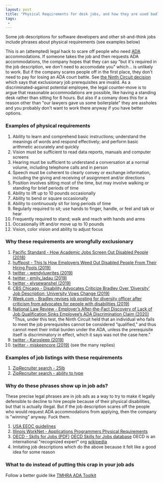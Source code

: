 ```yaml
---
layout: post
title: "Physical Requirements for desk jobs, and how they are used badly"
tags:
 -
---
```


Some job descriptions for software developers and other sit-and-think jobs include phrases about physical requirements (see examples below)

This is an (attempted) legal hack to scare off people who need [ADA](https://www.ada.gov/) accommodations. If someone takes the job and then requests ADA accommodations, the company hopes that they can say "but it's required in the job description, we don't need to accomodate you" which... is unlikely to work. But if the company scares people off in the first place, they don't need to pay for losing an ADA court battle. 
See [the Ninth Circuit decision](https://www.natlawreview.com/article/employer-s-after-fact-discovery-lack-job-qualification-sinks-employee-s-ada) which says that exclusionary job prerequisites are invalid. 
As a discriminated-against potential employee, the legal counter-move is to argue that reasonable accommodations are possible, like having a standing desk rather than sitting for 6 hours. But also if a comany does this for a reason other than "our lawyers gave us some boilerplate" they are assholes and you probably don't want to work there anyway if you have better options.

### Examples of physical requirements

1. Ability to learn and comprehend basic instructions; understand the meanings of words and respond effectively; and perform basic arithmetic accurately and quickly
1. Vision must be sufficient to read data reports, manuals and computer screens
1. Hearing must be sufficient to understand a conversation at a normal volume, including telephone calls and in person
1. Speech must be coherent to clearly convey or exchange information, including the giving and receiving of assignment and/or directions
1. Position involves sitting most of the time, but may involve walking or standing for brief periods of time
1. Ability to lift up to 10 pounds occasionally
1. Ability to bend or square occasionally
1. Ability to continuously sit for long periods of time
1. Regularly required to sit; use hands to finger, handle, or feel and talk or hear
1. Frequently required to stand; walk and reach with hands and arms
1. Occasionally lift and/or move up to 10 pounds
1. Vision, color vision and ability to adjust focus

### Why these requirements are wrongfully exclusionary

1. [Pacific Standard - How Academic Jobs Screen Out Disabled People (2018)](https://psmag.com/news/how-academic-jobs-screen-out-disabled-people)
1. [huffpost - This Is How Employers Weed Out Disabled People From Their Hiring Pools (2019)](https://www.huffpost.com/entry/employers-disability-discrimination-job-listings_l_5d003523e4b011df123c640a)
1. [twitter - wendyluwrites (2019)](https://twitter.com/wendyluwrites/status/1138154978852429824)
1. [twitter - emily_ladau (2019)](https://twitter.com/emily_ladau/status/1138168800967307268)
1. [twitter - elysewanshel (2019)](https://twitter.com/elysewanshel/status/1138175149818175490)
1. [CBS Chicago - Disability Advocates Criticize Bradley Over ‘Diversity’ Job Description; University Vows Change (2019)](https://chicago.cbslocal.com/2019/03/12/disability-advocates-bradley-university-job-description/)
1. [Week.com - Bradley revises job posting for diversity officer after criticism from advocates for people with disabilities (2019)](https://week.com/2019/03/12/bradley-revises-job-posting-for-diversity-officer-after-criticism-from-advocates-of-the-disabled/)
1. [National Law Review - Employer’s After-the-Fact Discovery of Lack of Job Qualification Sinks Employee’s ADA Discrimination Claim (2020)](https://www.natlawreview.com/article/employer-s-after-fact-discovery-lack-job-qualification-sinks-employee-s-ada) "Thus, under this test, the Ninth Circuit held that an individual who fails to meet the job prerequisites cannot be considered “qualified,” and thus cannot meet their initial burden under the ADA, unless the prerequisite itself is discriminatory in effect, which it says was not the case here."
1. [twitter - Karosleep (2019)](https://twitter.com/Karosleep/status/382569989342896128)
1. [twitter - miskeencore (2019)](https://twitter.com/miskeencore/status/1264700447450959873?s=19) (see the many replies)

### Examples of job listings with these requirements

1. [ZipRecruiter search - 25lb](https://www.ziprecruiter.com/candidate/search?radius=25&search=%2225+pounds%22&location=Brooklyn%2C+NY&page=7)
1. [ZipRecruiter search - ability to type](https://www.ziprecruiter.com/candidate/search?radius=25&search=%22ability+to+type%22&location=Brooklyn%2C+NY)


### Why do these phrases show up in job ads?

These precise legal phrases are in job ads as a way to try to make it legally defensible to decline to hire people because of their physical disabilities, but that is actually illegal. But if the job description scares off the people who would request ADA accommodations from applying, then the company is "winning" anyway. Fuck them. 

1. [USA EEOC guidelines](https://www.eeoc.gov/laws/guidance/ada-your-responsibilities-employer) 
1. [Illinois WorkNet - Applications Programmers Physical Requirements](https://apps.il-work-net.com/cis/clusters/OccupationDetails/100045?parentId=111100&section=demands&sectionTitle=Physical%20Demands)
1. [OECD - Skills for Jobs (PDF)](https://www.oecd.org/els/emp/OECD%20Skills%20for%20Jobs%20Definitions.pdf) [OECD Skills for Jobs database](https://www.oecdskillsforjobsdatabase.org/methodology.php#:~:text=The%20OECD%20Skills%20for%20Jobs,and%20for%20more%20than%2040) OECD is an international "recognized expert" org [wikipedia](https://en.wikipedia.org/wiki/OECD)
1. Imitating job descriptions which do the above because it felt like a good idea for some reason

### What to do instead of putting this crap in your job ads

Follow a better guide like [TMHRA ADA Toolkit](https://tmhra.org/ADAToolkit/5-WriteADA-JobDescrip.pdf)



